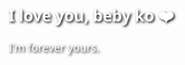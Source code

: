 <!DOCTYPE html>
<html lang="en">
<head>
  <meta charset="UTF-8">
  <title>For My Beby Ko 💌</title>
  <style>
    body {
      margin: 0;
      padding: 0;
      height: 100vh;
      background: url('https://images.unsplash.com/photo-1517849845537-4d257902454a') no-repeat center center/cover;
      display: flex;
      justify-content: center;
      align-items: center;
      font-family: 'Segoe UI', sans-serif;
      color: white;
      text-shadow: 2px 2px 4px #000;
    }

    .message-box {
      background: rgba(0, 0, 0, 0.5);
      padding: 30px 50px;
      border-radius: 20px;
      text-align: center;
      max-width: 500px;
    }

    .message-box h1 {
      font-size: 2em;
      margin-bottom: 15px;
    }

    .message-box p {
      font-size: 1.4em;
      margin: 0;
    }
  </style>
</head>
<body>
  <div class="message-box">
    <h1>I love you, beby ko ❤️</h1>
    <p>I'm forever yours.</p>
  </div>
</body>
</html>
